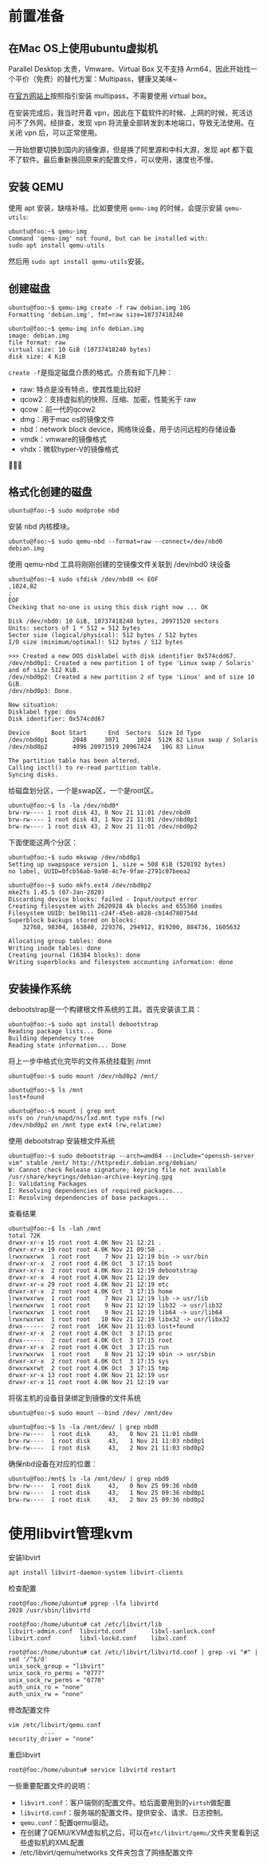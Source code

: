 # 前置准备

## 在Mac OS上使用ubuntu虚拟机

Parallel Desktop 太贵，Vmware、Virtual Box 又不支持 Arm64，因此开始找一个平价（免费）的替代方案：Multipass，健康又美味~

在[官方网站上](https://multipass.run/docs/installing-on-macos)按照指引安装 multipass，不需要使用 virtual box。

在安装完成后，我当时开着 vpn，因此在下载软件的时候、上网的时候，死活访问不了外网。经排查，发现 vpn 将流量全部转发到本地端口，导致无法使用。在关闭 vpn 后，可以正常使用。

一开始想要切换到国内的镜像源，但是换了阿里源和中科大源，发现 apt 都下载不了软件。最后重新换回原来的配置文件，可以使用，速度也不慢。



## 安装 QEMU

使用 apt 安装，缺啥补啥。比如要使用 `qemu-img` 的时候，会提示安装 `qemu-utils`:

```shell
ubuntu@foo:~$ qemu-img
Command 'qemu-img' not found, but can be installed with:
sudo apt install qemu-utils
```

然后用 `sudo apt install qemu-utils`安装。



## 创建磁盘

```shell
ubuntu@foo:~$ qemu-img create -f raw debian.img 10G
Formatting 'debian.img', fmt=raw size=10737418240

ubuntu@foo:~$ qemu-img info debian.img
image: debian.img
file format: raw
virtual size: 10 GiB (10737418240 bytes)
disk size: 4 KiB
```

`create -f`是指定磁盘介质的格式。介质有如下几种：

- raw: 特点是没有特点，使其性能比较好
- qcow2：支持虚拟机的快照、压缩、加密，性能劣于 raw
- qcow：前一代的qcow2
- dmg：用于mac os的镜像文件
- nbd：network block device，网络块设备，用于访问远程的存储设备
- vmdk：vmware的镜像格式
- vhdx：微软hyper-V的镜像格式



## 格式化创建的磁盘

```shell
ubuntu@foo:~$ sudo modprobe nbd
```

安装 nbd 内核模块。

```shell
ubuntu@foo:~$ sudo qemu-nbd --format=raw --connect=/dev/nbd0 debian.img
```

使用 qemu-nbd 工具将刚刚创建的空镜像文件关联到 /dev/nbd0 块设备

```shell
ubuntu@foo:~$ sudo sfdisk /dev/nbd0 << EOF
,1024,82
;
EOF
Checking that no-one is using this disk right now ... OK

Disk /dev/nbd0: 10 GiB, 10737418240 bytes, 20971520 sectors
Units: sectors of 1 * 512 = 512 bytes
Sector size (logical/physical): 512 bytes / 512 bytes
I/O size (minimum/optimal): 512 bytes / 512 bytes

>>> Created a new DOS disklabel with disk identifier 0x574cdd67.
/dev/nbd0p1: Created a new partition 1 of type 'Linux swap / Solaris' and of size 512 KiB.
/dev/nbd0p2: Created a new partition 2 of type 'Linux' and of size 10 GiB.
/dev/nbd0p3: Done.

New situation:
Disklabel type: dos
Disk identifier: 0x574cdd67

Device      Boot Start      End  Sectors  Size Id Type
/dev/nbd0p1       2048     3071     1024  512K 82 Linux swap / Solaris
/dev/nbd0p2       4096 20971519 20967424   10G 83 Linux

The partition table has been altered.
Calling ioctl() to re-read partition table.
Syncing disks.
```

给磁盘划分区，一个是swap区，一个是root区。

```shell
ubuntu@foo:~$ ls -la /dev/nbd0*
brw-rw---- 1 root disk 43, 0 Nov 21 11:01 /dev/nbd0
brw-rw---- 1 root disk 43, 1 Nov 21 11:01 /dev/nbd0p1
brw-rw---- 1 root disk 43, 2 Nov 21 11:01 /dev/nbd0p2
```

下面使能这两个分区：

```shell
ubuntu@foo:~$ sudo mkswap /dev/nbd0p1
Setting up swapspace version 1, size = 508 KiB (520192 bytes)
no label, UUID=0fcb56ab-9a98-4c7e-9fae-2791c07beea2

ubuntu@foo:~$ sudo mkfs.ext4 /dev/nbd0p2
mke2fs 1.45.5 (07-Jan-2020)
Discarding device blocks: failed - Input/output error
Creating filesystem with 2620928 4k blocks and 655360 inodes
Filesystem UUID: be19b111-c24f-45eb-a828-cb14d780754d
Superblock backups stored on blocks:
	32768, 98304, 163840, 229376, 294912, 819200, 884736, 1605632

Allocating group tables: done
Writing inode tables: done
Creating journal (16384 blocks): done
Writing superblocks and filesystem accounting information: done
```





## 安装操作系统

debootstrap是一个构建根文件系统的工具。首先安装该工具：

```shell
ubuntu@foo:~$ sudo apt install debootstrap
Reading package lists... Done
Building dependency tree
Reading state information... Done
```

将上一步中格式化完毕的文件系统挂载到 /mnt

```shell
ubuntu@foo:~$ sudo mount /dev/nbd0p2 /mnt/

ubuntu@foo:~$ ls /mnt
lost+found

ubuntu@foo:~$ mount | grep mnt
nsfs on /run/snapd/ns/lxd.mnt type nsfs (rw)
/dev/nbd0p2 on /mnt type ext4 (rw,relatime)
```



使用 debootstrap 安装根文件系统

```shell
ubuntu@foo:~$ sudo debootstrap --arch=amd64 --include="openssh-server vim" stable /mnt/ http://httpredir.debian.org/debian/
W: Cannot check Release signature; keyring file not available /usr/share/keyrings/debian-archive-keyring.gpg
I: Validating Packages
I: Resolving dependencies of required packages...
I: Resolving dependencies of base packages...
```



查看结果

```shell
ubuntu@foo:~$ ls -lah /mnt
total 72K
drwxr-xr-x 15 root root 4.0K Nov 21 12:21 .
drwxr-xr-x 19 root root 4.0K Nov 21 09:58 ..
lrwxrwxrwx  1 root root    7 Nov 21 12:19 bin -> usr/bin
drwxr-xr-x  2 root root 4.0K Oct  3 17:15 boot
drwxr-xr-x  2 root root 4.0K Nov 21 12:19 debootstrap
drwxr-xr-x  4 root root 4.0K Nov 21 12:19 dev
drwxr-xr-x 29 root root 4.0K Nov 21 12:19 etc
drwxr-xr-x  2 root root 4.0K Oct  3 17:15 home
lrwxrwxrwx  1 root root    7 Nov 21 12:19 lib -> usr/lib
lrwxrwxrwx  1 root root    9 Nov 21 12:19 lib32 -> usr/lib32
lrwxrwxrwx  1 root root    9 Nov 21 12:19 lib64 -> usr/lib64
lrwxrwxrwx  1 root root   10 Nov 21 12:19 libx32 -> usr/libx32
drwx------  2 root root  16K Nov 21 11:03 lost+found
drwxr-xr-x  2 root root 4.0K Oct  3 17:15 proc
drwx------  2 root root 4.0K Oct  3 17:15 root
drwxr-xr-x  2 root root 4.0K Oct  3 17:15 run
lrwxrwxrwx  1 root root    8 Nov 21 12:19 sbin -> usr/sbin
drwxr-xr-x  2 root root 4.0K Oct  3 17:15 sys
drwxrwxrwt  2 root root 4.0K Oct  3 17:15 tmp
drwxr-xr-x 13 root root 4.0K Nov 21 12:19 usr
drwxr-xr-x 11 root root 4.0K Nov 21 12:19 var
```



将宿主机的设备目录绑定到镜像的文件系统

```shell
ubuntu@foo:~$ sudo mount --bind /dev/ /mnt/dev

ubuntu@foo:~$ ls -la /mnt/dev/ | grep nbd0
brw-rw----  1 root disk     43,   0 Nov 21 11:01 nbd0
brw-rw----  1 root disk     43,   1 Nov 21 11:03 nbd0p1
brw-rw----  1 root disk     43,   2 Nov 21 11:03 nbd0p2
```

确保nbd设备在对应的位置：

```shell
ubuntu@foo:/mnt$ ls -la /mnt/dev/ | grep nbd0
brw-rw----  1 root disk     43,   0 Nov 25 09:36 nbd0
brw-rw----  1 root disk     43,   1 Nov 25 09:36 nbd0p1
brw-rw----  1 root disk     43,   2 Nov 25 09:36 nbd0p2
```







# 使用libvirt管理kvm

安装libvirt

```shell
apt install libvirt-daemon-system libvirt-clients
```

检查配置

```shell
root@foo:/home/ubuntu# pgrep -lfa libvirtd
2028 /usr/sbin/libvirtd

root@foo:/home/ubuntu# cat /etc/libvirt/lib
libvirt-admin.conf  libvirtd.conf       libxl-sanlock.conf
libvirt.conf        libxl-lockd.conf    libxl.conf

root@foo:/home/ubuntu# cat /etc/libvirt/libvirtd.conf | grep -vi "#" | sed '/^$/d'
unix_sock_group = "libvirt"
unix_sock_ro_perms = "0777"
unix_sock_rw_perms = "0770"
auth_unix_ro = "none"
auth_unix_rw = "none"
```



修改配置文件

```shell
vim /etc/libvirt/qemu.conf
          ...
security_driver = "none"
```



重启libvirt

```
root@foo:/home/ubuntu# service libvirtd restart
```



一些重要配置文件的说明：

- `libvirt.conf`：客户端侧的配置文件。给后面要用到的`virtsh`做配置
- `libvirtd.conf`：服务端的配置文件。提供安全、请求、日志控制。
- `qemu.conf`：配置qemu驱动。
- 在创建了QEMU/KVM虚拟机之后，可以在`etc/libvirt/qemu/`文件夹里看到这些虚拟机的XML配置
- /etc/libvirt/qemu/networks 文件夹包含了网络配置文件



